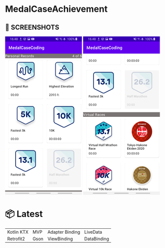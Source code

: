 # MedalCaseAchievement



## 📸 SCREENSHOTS
<img src="/demo/MC_HomeScreen1.png" width="250"/> <img  src="/demo/MC_HomeScreen2.png" width="250"/> 


# 📦 Latest
|||||
|:-------------------|:------------------------|:------------------------|:------------------------|
|Kotlin KTX|MVP| Adapter Binding | LiveData |
|Retrofit2|Gson|ViewBinding| DataBinding|
